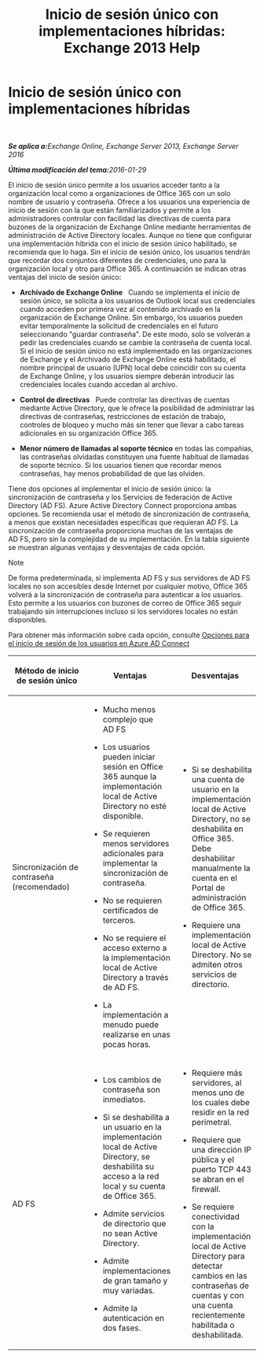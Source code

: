 ﻿---
title: 'Inicio de sesión único con implementaciones híbridas: Exchange 2013 Help'
TOCTitle: Inicio de sesión único con implementaciones híbridas
ms:assetid: 050606f9-718d-4a1f-b7a6-50b08c6e9e07
ms:mtpsurl: https://technet.microsoft.com/es-es/library/Hh563846(v=EXCHG.150)
ms:contentKeyID: 48268927
ms.date: 01/10/2018
mtps_version: v=EXCHG.150
ms.translationtype: HT
---

# Inicio de sesión único con implementaciones híbridas

 

_<strong>Se aplica a:</strong>Exchange Online, Exchange Server 2013, Exchange Server 2016_

_<strong>Última modificación del tema:</strong>2016-01-29_

El inicio de sesión único permite a los usuarios acceder tanto a la organización local como a organizaciones de Office 365 con un solo nombre de usuario y contraseña. Ofrece a los usuarios una experiencia de inicio de sesión con la que están familiarizados y permite a los administradores controlar con facilidad las directivas de cuenta para buzones de la organización de Exchange Online mediante herramientas de administración de Active Directory locales. Aunque no tiene que configurar una implementación híbrida con el inicio de sesión único habilitado, se recomienda que lo haga. Sin el inicio de sesión único, los usuarios tendrán que recordar dos conjuntos diferentes de credenciales, uno para la organización local y otro para Office 365. A continuación se indican otras ventajas del inicio de sesión único:

  - **Archivado de Exchange Online**   Cuando se implementa el inicio de sesión único, se solicita a los usuarios de Outlook local sus credenciales cuando acceden por primera vez al contenido archivado en la organización de Exchange Online. Sin embargo, los usuarios pueden evitar temporalmente la solicitud de credenciales en el futuro seleccionando "guardar contraseña". De este modo, solo se volverán a pedir las credenciales cuando se cambie la contraseña de cuenta local. Si el inicio de sesión único no está implementado en las organizaciones de Exchange y el Archivado de Exchange Online está habilitado, el nombre principal de usuario (UPN) local debe coincidir con su cuenta de Exchange Online, y los usuarios siempre deberán introducir las credenciales locales cuando accedan al archivo.

  - **Control de directivas**   Puede controlar las directivas de cuentas mediante Active Directory, que le ofrece la posibilidad de administrar las directivas de contraseñas, restricciones de estación de trabajo, controles de bloqueo y mucho más sin tener que llevar a cabo tareas adicionales en su organización Office 365.

  - **Menor número de llamadas al soporte técnico** en todas las compañías, las contraseñas olvidadas constituyen una fuente habitual de llamadas de soporte técnico. Si los usuarios tienen que recordar menos contraseñas, hay menos probabilidad de que las olviden.

Tiene dos opciones al implementar el inicio de sesión único: la sincronización de contraseña y los Servicios de federación de Active Directory (AD FS). Azure Active Directory Connect proporciona ambas opciones. Se recomienda usar el método de sincronización de contraseña, a menos que existan necesidades específicas que requieran AD FS. La sincronización de contraseña proporciona muchas de las ventajas de AD FS, pero sin la complejidad de su implementación. En la tabla siguiente se muestran algunas ventajas y desventajas de cada opción.


> [!NOTE]
> De forma predeterminada, si implementa AD&nbsp;FS y sus servidores de AD&nbsp;FS locales no son accesibles desde Internet por cualquier motivo, Office 365 volverá a la sincronización de contraseña para autenticar a los usuarios. Esto permite a los usuarios con buzones de correo de Office 365 seguir trabajando sin interrupciones incluso si los servidores locales no están disponibles.



Para obtener más información sobre cada opción, consulte [Opciones para el inicio de sesión de los usuarios en Azure AD Connect](http://go.microsoft.com/fwlink/p/?linkid=723514)


<table>
<colgroup>
<col style="width: 33%" />
<col style="width: 33%" />
<col style="width: 33%" />
</colgroup>
<thead>
<tr class="header">
<th><p>Método de inicio de sesión único</p></th>
<th><p>Ventajas</p></th>
<th><p>Desventajas</p></th>
</tr>
</thead>
<tbody>
<tr class="odd">
<td><p>Sincronización de contraseña (recomendado)</p></td>
<td><ul>
<li><p>Mucho menos complejo que AD FS</p></li>
<li><p>Los usuarios pueden iniciar sesión en Office 365 aunque la implementación local de Active Directory no esté disponible.</p></li>
<li><p>Se requieren menos servidores adicionales para implementar la sincronización de contraseña.</p></li>
<li><p>No se requieren certificados de terceros.</p></li>
<li><p>No se requiere el acceso externo a la implementación local de Active Directory a través de AD FS.</p></li>
<li><p>La implementación a menudo puede realizarse en unas pocas horas.</p></li>
</ul></td>
<td><ul>
<li><p>Si se deshabilita una cuenta de usuario en la implementación local de Active Directory, no se deshabilita en Office 365. Debe deshabilitar manualmente la cuenta en el Portal de administración de Office 365.</p></li>
<li><p>Requiere una implementación local de Active Directory. No se admiten otros servicios de directorio.</p></li>
</ul></td>
</tr>
<tr class="even">
<td><p>AD FS</p></td>
<td><ul>
<li><p>Los cambios de contraseña son inmediatos.</p></li>
<li><p>Si se deshabilita a un usuario en la implementación local de Active Directory, se deshabilita su acceso a la red local y su cuenta de Office 365.</p></li>
<li><p>Admite servicios de directorio que no sean Active Directory.</p></li>
<li><p>Admite implementaciones de gran tamaño y muy variadas.</p></li>
<li><p>Admite la autenticación en dos fases.</p></li>
</ul></td>
<td><ul>
<li><p>Requiere más servidores, al menos uno de los cuales debe residir en la red perimetral.</p></li>
<li><p>Requiere que una dirección IP pública y el puerto TCP 443 se abran en el firewall.</p></li>
<li><p>Se requiere conectividad con la implementación local de Active Directory para detectar cambios en las contraseñas de cuentas y con una cuenta recientemente habilitada o deshabilitada.</p></li>
</ul></td>
</tr>
</tbody>
</table>

